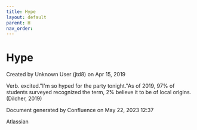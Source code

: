 ```yaml
---
title: Hype
layout: default
parent: H
nav_order:
---
```


# Hype

Created by  Unknown User (jtd8) on Apr 15, 2019

Verb. excited.&quot;I'm so hyped for the party tonight.&quot;As of 2019, 97% of students surveyed recognized the term, 2% believe it to be of local origins. (Dilcher, 2019)

Document generated by Confluence on May 22, 2023 12:37

Atlassian
